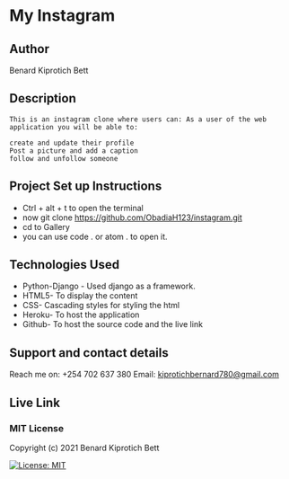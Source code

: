 # My Instagram
## Author
Benard Kiprotich Bett
## Description
    This is an instagram clone where users can: As a user of the web application you will be able to:

    create and update their profile
    Post a picture and add a caption
    follow and unfollow someone
## Project Set up Instructions
* Ctrl + alt + t to open the terminal
* now git clone https://github.com/ObadiaH123/instagram.git
* cd to Gallery
* you can use code . or atom . to open it.

## Technologies Used
* Python-Django - Used django as a framework.
* HTML5- To display the content
* CSS- Cascading styles for styling the html
* Heroku- To host the application
* Github- To host the source code and the live link
## Support and contact details
Reach me on: +254 702 637 380 Email: kiprotichbernard780@gmail.com
## Live Link


### MIT License

Copyright (c) 2021 Benard Kiprotich Bett

[![License: MIT](https://img.shields.io/badge/License-MIT-yellow.svg)](LICENSE)
